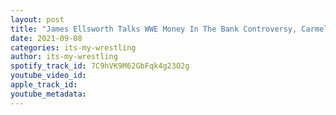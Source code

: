 ```yaml
---
layout: post
title: "James Ellsworth Talks WWE Money In The Bank Controversy, Carmella, Jon Moxley & More"
date: 2021-09-08
categories: its-my-wrestling
author: its-my-wrestling
spotify_track_id: 7C9hVK9M62GbFqk4g23O2g
youtube_video_id: 
apple_track_id: 
youtube_metadata: 
---
```

